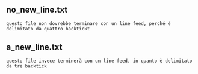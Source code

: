 ## no_new_line.txt
````
questo file non dovrebbe terminare con un line feed, perché è delimitato da quattro backtickt 
````

## a_new_line.txt
```
questo file invece terminerà con un line feed, in quanto è delimitato da tre backtick
```